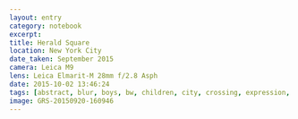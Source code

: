 ```yaml
--- 
layout: entry
category: notebook
excerpt:
title: Herald Square
location: New York City
date_taken: September 2015
camera: Leica M9
lens: Leica Elmarit-M 28mm f/2.8 Asph
date: 2015-10-02 13:46:24
tags: [abstract, blur, boys, bw, children, city, crossing, expression, flash, girl, motion]
image: GRS-20150920-160946
---
```

